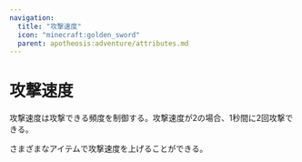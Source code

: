 ```yaml
---
navigation:
  title: "攻撃速度"
  icon: "minecraft:golden_sword"
  parent: apotheosis:adventure/attributes.md
---
```


# 攻撃速度

<Color id="blue">攻撃速度</Color>は攻撃できる頻度を制御する。攻撃速度が2の場合、1秒間に2回攻撃できる。

さまざまなアイテムで攻撃速度を上げることができる。

